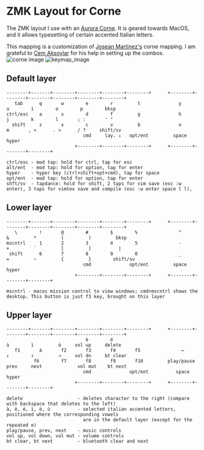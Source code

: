 # ZMK Layout for Corne
The ZMK layout I use with an [Aurora Corne](https://splitkb.com/collections/keyboard-kits/products/aurora-corne). It is geared towards MacOS, and it allows typesetting of certain accented Italian letters.

This mapping is a customization of [Josean Martinez's](https://github.com/josean-dev/zmk-config/blob/master/config/corne.keymap) corne mapping. I am grateful to [Cem Aksoylar](https://github.com/caksoylar/zmk-config/tree/stock) for his help in setting up the combos. 
![corne image](https://github.com/danieleavitabile/zmk-config/blob/main/images/corne-small-2.png?raw=true) 
![keymap_image](https://github.com/danieleavitabile/zmk-config/blob/main/images/keymap-generatr.svg?raw=true)

## Default layer
```
--------+-------+--------+--------+--------+--------+      +--------+--------+--------+--------+--------+--------+     
   tab      q       w        e        r         t              y        u        i        o        p        bksp
ctrl/esc    a       s        d        f         g              h        j        k        l       ; :       ' "
  shift     z       x        c        v         b              n        m       , <      . >      / ?     shift/sv
                            cmd     lay. ↓   opt/ent         space              hyper
                         +--------+--------+--------+      +--------+--------+--------+

ctrl/esc - mod tap: hold for ctrl, tap for esc
alt/ent  - mod tap: hold for option, tap for enter
hyper    - hyper key (ctrl+shift+opt+cmd), tap for space
opt/ent  - mod tap: hold for option, tap for enter
shft/sv  - tapdance: hold for shift, 2 taps for vim save (esc :w enter), 3 taps for vimtex save and compile (esc :w enter space l l),
```

## Lower layer
```
--------+-------+--------+--------+--------+--------+      +--------+--------+--------+--------+--------+--------+     
   \        !       @        #        $        %               ^         &         *         (         )         bksp
mscntrl     1       2        3        4        5               -         +         `         [         ]          |
 shift      6       7        8        9        0               _         =         ~         {         }        shift/sv
                            cmd              opt/ent         space              hyper
                         +--------+--------+--------+      +--------+--------+--------+

mscntrl - macos mission control to view windows; cmd+mscntrl shows the desktop. This button is just f3 key, brought on this layer
```

## Upper layer
```
--------+-------+--------+--------+--------+--------+      +--------+--------+--------+--------+--------+--------+     
                             è        é                                 ù        ì         ò     vol up     delete
   f1       à       f2       f3       f4       f5               ←       ↓        ↑         →     vol dn     bt clear
          f6        f7       f8       f9       f10         play/pause  prev     next             vol mut    bt next 
                            cmd              opt/ent          space              hyper
                         +--------+--------+--------+      +--------+--------+--------+

delete                    - deletes character to the right (compare with backspace that deletes to the left)
à, è, é, ì, ò, ù          - selected italian accented letters, positioned where the corresponding vowels 
                            are in the default layer (except for the repeated e)
play/pause, prev, next    - music controls
vol up, vol down, vol mut - volume controls
bt clear, bt next         - bluetooth clear and next
```
